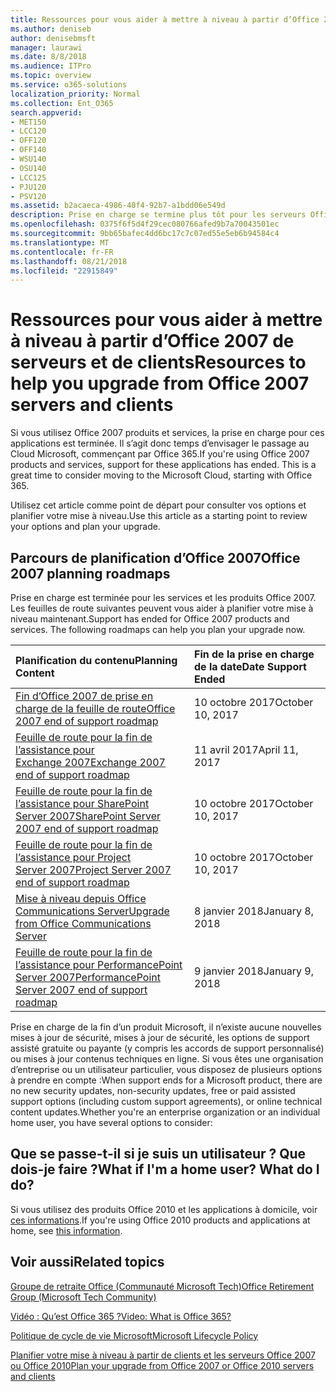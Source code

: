 ```yaml
---
title: Ressources pour vous aider à mettre à niveau à partir d’Office 2007 de serveurs et de clients
ms.author: deniseb
author: denisebmsft
manager: laurawi
ms.date: 8/8/2018
ms.audience: ITPro
ms.topic: overview
ms.service: o365-solutions
localization_priority: Normal
ms.collection: Ent_O365
search.appverid:
- MET150
- LCC120
- OFF120
- OFF140
- WSU140
- OSU140
- LCC125
- PJU120
- PSV120
ms.assetid: b2acaeca-4986-40f4-92b7-a1bdd06e549d
description: Prise en charge se termine plus tôt pour les serveurs Office 2007 et les applications clientes et accords de support personnalisés ne sont pas disponibles. Utilisez cet article pour commencer à planifier votre mise à niveau maintenant.
ms.openlocfilehash: 0375f6f5d4f29cec080766afed9b7a70043501ec
ms.sourcegitcommit: 9bb65bafec4dd6bc17c7c07ed55e5eb6b94584c4
ms.translationtype: MT
ms.contentlocale: fr-FR
ms.lasthandoff: 08/21/2018
ms.locfileid: "22915849"
---
```

# <a name="resources-to-help-you-upgrade-from-office-2007-servers-and-clients"></a><span data-ttu-id="e0d8e-104">Ressources pour vous aider à mettre à niveau à partir d’Office 2007 de serveurs et de clients</span><span class="sxs-lookup"><span data-stu-id="e0d8e-104">Resources to help you upgrade from Office 2007 servers and clients</span></span>

<span data-ttu-id="e0d8e-p102">Si vous utilisez Office 2007 produits et services, la prise en charge pour ces applications est terminée. Il s’agit donc temps d’envisager le passage au Cloud Microsoft, commençant par Office 365.</span><span class="sxs-lookup"><span data-stu-id="e0d8e-p102">If you're using Office 2007 products and services, support for these applications has ended. This is a great time to consider moving to the Microsoft Cloud, starting with Office 365.</span></span>
  
<span data-ttu-id="e0d8e-107">Utilisez cet article comme point de départ pour consulter vos options et planifier votre mise à niveau.</span><span class="sxs-lookup"><span data-stu-id="e0d8e-107">Use this article as a starting point to review your options and plan your upgrade.</span></span>
      
## <a name="office-2007-planning-roadmaps"></a><span data-ttu-id="e0d8e-108">Parcours de planification d’Office 2007</span><span class="sxs-lookup"><span data-stu-id="e0d8e-108">Office 2007 planning roadmaps</span></span>
  
<span data-ttu-id="e0d8e-p103">Prise en charge est terminée pour les services et les produits Office 2007. Les feuilles de route suivantes peuvent vous aider à planifier votre mise à niveau maintenant.</span><span class="sxs-lookup"><span data-stu-id="e0d8e-p103">Support has ended for Office 2007 products and services. The following roadmaps can help you plan your upgrade now.</span></span>

|<span data-ttu-id="e0d8e-111">**Planification du contenu**</span><span class="sxs-lookup"><span data-stu-id="e0d8e-111">**Planning Content**</span></span>|<span data-ttu-id="e0d8e-112">**Fin de la prise en charge de la date**</span><span class="sxs-lookup"><span data-stu-id="e0d8e-112">**Date Support Ended**</span></span>|
|:-----|:-----|
|[<span data-ttu-id="e0d8e-113">Fin d’Office 2007 de prise en charge de la feuille de route</span><span class="sxs-lookup"><span data-stu-id="e0d8e-113">Office 2007 end of support roadmap</span></span>](https://docs.microsoft.com/DeployOffice/office-2007-end-support-roadmap) <br/> |<span data-ttu-id="e0d8e-114">10 octobre 2017</span><span class="sxs-lookup"><span data-stu-id="e0d8e-114">October 10, 2017</span></span>  <br/> |
|[<span data-ttu-id="e0d8e-115">Feuille de route pour la fin de l’assistance pour Exchange 2007</span><span class="sxs-lookup"><span data-stu-id="e0d8e-115">Exchange 2007 end of support roadmap</span></span>](exchange-2007-end-of-support.md) <br/> |<span data-ttu-id="e0d8e-116">11 avril 2017</span><span class="sxs-lookup"><span data-stu-id="e0d8e-116">April 11, 2017</span></span>  <br/> |
|[<span data-ttu-id="e0d8e-117">Feuille de route pour la fin de l’assistance pour SharePoint Server 2007</span><span class="sxs-lookup"><span data-stu-id="e0d8e-117">SharePoint Server 2007 end of support roadmap</span></span>](sharepoint-2007-end-of-support.md) <br/> |<span data-ttu-id="e0d8e-118">10 octobre 2017</span><span class="sxs-lookup"><span data-stu-id="e0d8e-118">October 10, 2017</span></span>  <br/> |
|[<span data-ttu-id="e0d8e-119">Feuille de route pour la fin de l’assistance pour Project Server 2007</span><span class="sxs-lookup"><span data-stu-id="e0d8e-119">Project Server 2007 end of support roadmap</span></span>](project-server-2007-end-of-support.md) <br/> |<span data-ttu-id="e0d8e-120">10 octobre 2017</span><span class="sxs-lookup"><span data-stu-id="e0d8e-120">October 10, 2017</span></span>  <br/> |
|[<span data-ttu-id="e0d8e-121">Mise à niveau depuis Office Communications Server</span><span class="sxs-lookup"><span data-stu-id="e0d8e-121">Upgrade from Office Communications Server</span></span>](/Skype/SfbServer/plan-your-deployment/upgrade.md) <br/> |<span data-ttu-id="e0d8e-122">8 janvier 2018</span><span class="sxs-lookup"><span data-stu-id="e0d8e-122">January 8, 2018</span></span>  <br/> |
|[<span data-ttu-id="e0d8e-123">Feuille de route pour la fin de l’assistance pour PerformancePoint Server 2007</span><span class="sxs-lookup"><span data-stu-id="e0d8e-123">PerformancePoint Server 2007 end of support roadmap</span></span>](pps-2007-end-of-support.md) <br/> |<span data-ttu-id="e0d8e-124">9 janvier 2018</span><span class="sxs-lookup"><span data-stu-id="e0d8e-124">January 9, 2018</span></span>  <br/> |
   
<span data-ttu-id="e0d8e-125">Prise en charge de la fin d’un produit Microsoft, il n’existe aucune nouvelles mises à jour de sécurité, mises à jour de sécurité, les options de support assisté gratuite ou payante (y compris les accords de support personnalisé) ou mises à jour contenus techniques en ligne. Si vous êtes une organisation d’entreprise ou un utilisateur particulier, vous disposez de plusieurs options à prendre en compte :</span><span class="sxs-lookup"><span data-stu-id="e0d8e-125">When support ends for a Microsoft product, there are no new security updates, non-security updates, free or paid assisted support options (including custom support agreements), or online technical content updates.Whether you're an enterprise organization or an individual home user, you have several options to consider:</span></span>

## <a name="what-if-im-a-home-user-what-do-i-do"></a><span data-ttu-id="e0d8e-p104">Que se passe-t-il si je suis un utilisateur ? Que dois-je faire ?</span><span class="sxs-lookup"><span data-stu-id="e0d8e-p104">What if I'm a home user? What do I do?</span></span>

<span data-ttu-id="e0d8e-128">Si vous utilisez des produits Office 2010 et les applications à domicile, voir [ces informations](plan-upgrade-previous-versions-office.md#im-a-home-user-what-do-i-do).</span><span class="sxs-lookup"><span data-stu-id="e0d8e-128">If you're using Office 2010 products and applications at home, see [this information](plan-upgrade-previous-versions-office.md#im-a-home-user-what-do-i-do).</span></span>
     
## <a name="related-topics"></a><span data-ttu-id="e0d8e-129">Voir aussi</span><span class="sxs-lookup"><span data-stu-id="e0d8e-129">Related topics</span></span>

[<span data-ttu-id="e0d8e-130">Groupe de retraite Office (Communauté Microsoft Tech)</span><span class="sxs-lookup"><span data-stu-id="e0d8e-130">Office Retirement Group (Microsoft Tech Community)</span></span>](https://go.microsoft.com/fwlink/?linkid=842065)
  
[<span data-ttu-id="e0d8e-131">Vidéo : Qu’est Office 365 ?</span><span class="sxs-lookup"><span data-stu-id="e0d8e-131">Video: What is Office 365?</span></span>](https://support.office.com/article/847caf12-2589-452c-8aca-1c009797678b.aspx)
  
[<span data-ttu-id="e0d8e-132">Politique de cycle de vie Microsoft</span><span class="sxs-lookup"><span data-stu-id="e0d8e-132">Microsoft Lifecycle Policy</span></span>](https://go.microsoft.com/fwlink/?linkid=865200)

[<span data-ttu-id="e0d8e-133">Planifier votre mise à niveau à partir de clients et les serveurs Office 2007 ou Office 2010</span><span class="sxs-lookup"><span data-stu-id="e0d8e-133">Plan your upgrade from Office 2007 or Office 2010 servers and clients</span></span>](plan-upgrade-previous-versions-office.md)
  

